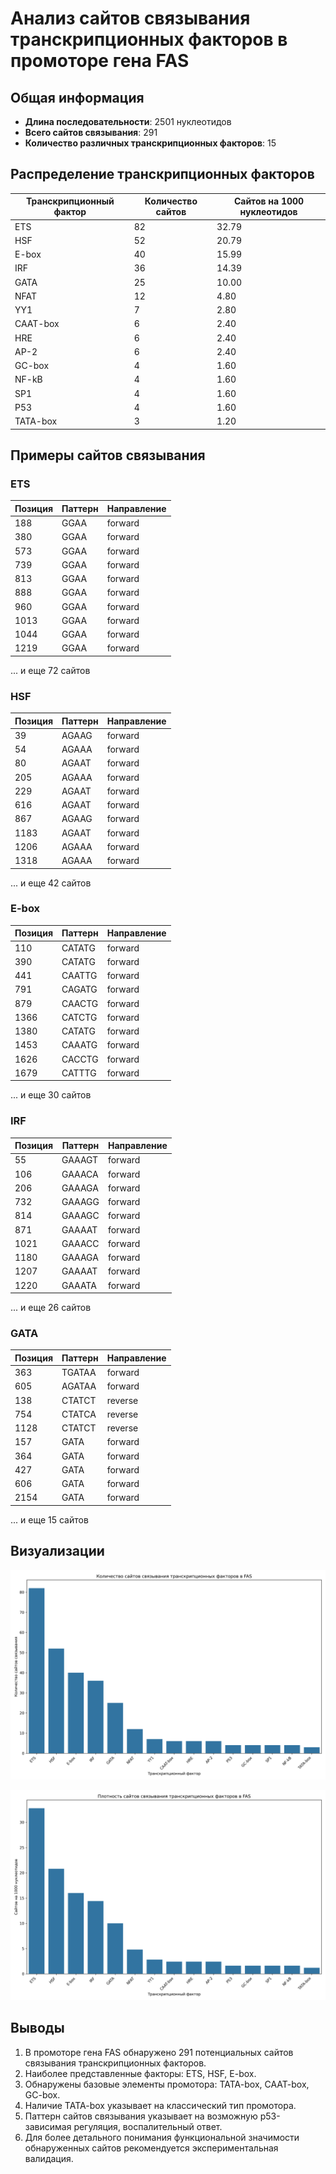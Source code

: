 # Анализ сайтов связывания транскрипционных факторов в промоторе гена FAS

## Общая информация

* **Длина последовательности**: 2501 нуклеотидов
* **Всего сайтов связывания**: 291
* **Количество различных транскрипционных факторов**: 15

## Распределение транскрипционных факторов

| Транскрипционный фактор | Количество сайтов | Сайтов на 1000 нуклеотидов |
|--------------------------|-------------------|------------------------------|
| ETS | 82 | 32.79 |
| HSF | 52 | 20.79 |
| E-box | 40 | 15.99 |
| IRF | 36 | 14.39 |
| GATA | 25 | 10.00 |
| NFAT | 12 | 4.80 |
| YY1 | 7 | 2.80 |
| CAAT-box | 6 | 2.40 |
| HRE | 6 | 2.40 |
| AP-2 | 6 | 2.40 |
| GC-box | 4 | 1.60 |
| NF-kB | 4 | 1.60 |
| SP1 | 4 | 1.60 |
| P53 | 4 | 1.60 |
| TATA-box | 3 | 1.20 |

## Примеры сайтов связывания

### ETS

| Позиция | Паттерн | Направление |
|---------|---------|-------------|
| 188 | GGAA | forward |
| 380 | GGAA | forward |
| 573 | GGAA | forward |
| 739 | GGAA | forward |
| 813 | GGAA | forward |
| 888 | GGAA | forward |
| 960 | GGAA | forward |
| 1013 | GGAA | forward |
| 1044 | GGAA | forward |
| 1219 | GGAA | forward |

... и еще 72 сайтов

### HSF

| Позиция | Паттерн | Направление |
|---------|---------|-------------|
| 39 | AGAAG | forward |
| 54 | AGAAA | forward |
| 80 | AGAAT | forward |
| 205 | AGAAA | forward |
| 229 | AGAAT | forward |
| 616 | AGAAT | forward |
| 867 | AGAAG | forward |
| 1183 | AGAAT | forward |
| 1206 | AGAAA | forward |
| 1318 | AGAAA | forward |

... и еще 42 сайтов

### E-box

| Позиция | Паттерн | Направление |
|---------|---------|-------------|
| 110 | CATATG | forward |
| 390 | CATATG | forward |
| 441 | CAATTG | forward |
| 791 | CAGATG | forward |
| 879 | CAACTG | forward |
| 1366 | CATCTG | forward |
| 1380 | CATATG | forward |
| 1453 | CAAATG | forward |
| 1626 | CACCTG | forward |
| 1679 | CATTTG | forward |

... и еще 30 сайтов

### IRF

| Позиция | Паттерн | Направление |
|---------|---------|-------------|
| 55 | GAAAGT | forward |
| 106 | GAAACA | forward |
| 206 | GAAAGA | forward |
| 732 | GAAAGG | forward |
| 814 | GAAAGC | forward |
| 871 | GAAAAT | forward |
| 1021 | GAAACC | forward |
| 1180 | GAAAGA | forward |
| 1207 | GAAAAT | forward |
| 1220 | GAAATA | forward |

... и еще 26 сайтов

### GATA

| Позиция | Паттерн | Направление |
|---------|---------|-------------|
| 363 | TGATAA | forward |
| 605 | AGATAA | forward |
| 138 | CTATCT | reverse |
| 754 | CTATCA | reverse |
| 1128 | CTATCT | reverse |
| 157 | GATA | forward |
| 364 | GATA | forward |
| 427 | GATA | forward |
| 606 | GATA | forward |
| 2154 | GATA | forward |

... и еще 15 сайтов

## Визуализации

![Количество сайтов связывания](FAS_tf_binding_sites_count.png)

![Плотность сайтов связывания](FAS_tf_binding_sites_density.png)

## Выводы

1. В промоторе гена FAS обнаружено 291 потенциальных сайтов связывания транскрипционных факторов.
2. Наиболее представленные факторы: ETS, HSF, E-box.
3. Обнаружены базовые элементы промотора: TATA-box, CAAT-box, GC-box.
4. Наличие TATA-box указывает на классический тип промотора.
5. Паттерн сайтов связывания указывает на возможную p53-зависимая регуляция, воспалительный ответ.
6. Для более детального понимания функциональной значимости обнаруженных сайтов рекомендуется экспериментальная валидация.
